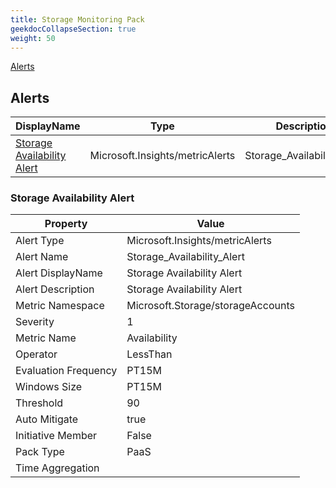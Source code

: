 ```yaml
---
title: Storage Monitoring Pack
geekdocCollapseSection: true
weight: 50
---
```

[Alerts](#alerts)

## Alerts

|DisplayName|Type|Description|
|---|---|---|
|[Storage Availability Alert](#storage-availability-alert)|Microsoft.Insights/metricAlerts|Storage_Availability_Alert|

### Storage Availability Alert

|Property | Value |
|---|---|
|Alert Type                    | Microsoft.Insights/metricAlerts |
|Alert Name                    |Storage_Availability_Alert|
|Alert DisplayName             |Storage Availability Alert|
|Alert Description             |Storage Availability Alert|
|Metric Namespace             |Microsoft.Storage/storageAccounts|
|Severity                    |1|
|Metric Name                  |Availability|
|Operator                     |LessThan|
|Evaluation Frequency       |PT15M|
|Windows Size                |PT15M|
|Threshold                 |90|
|Auto Mitigate              |true|
|Initiative Member             |False|
|Pack Type                     |PaaS|
|Time Aggregation              ||
